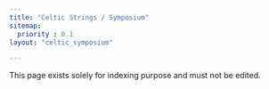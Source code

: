 ```yaml
---
title: "Celtic Strings / Symposium"
sitemap:
  priority : 0.1
layout: "celtic_symposium"

---
```

This page exists solely for indexing purpose and must not be edited.